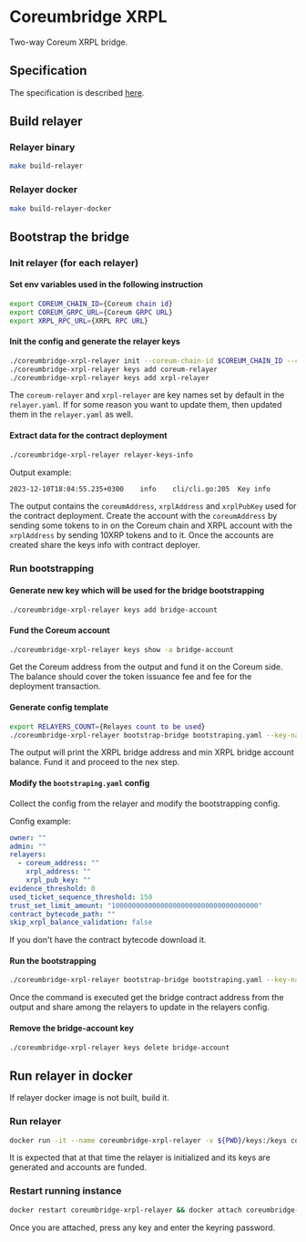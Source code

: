 # Coreumbridge XRPL

Two-way Coreum XRPL bridge.

## Specification

The specification is described [here](spec/spec.md).

## Build relayer

### Relayer binary

```bash 
make build-relayer
```

### Relayer docker

```bash 
make build-relayer-docker
```

## Bootstrap the bridge

### Init relayer (for each relayer)

#### Set env variables used in the following instruction

```bash
export COREUM_CHAIN_ID={Coreum chain id}
export COREUM_GRPC_URL={Coreum GRPC URL}
export XRPL_RPC_URL={XRPL RPC URL}
```

#### Init the config and generate the relayer keys

```bash
./coreumbridge-xrpl-relayer init --coreum-chain-id $COREUM_CHAIN_ID --coreum-grpc-url $COREUM_GRPC_URL  --xrpl-rpc-url $XRPL_RPC_URL
./coreumbridge-xrpl-relayer keys add coreum-relayer
./coreumbridge-xrpl-relayer keys add xrpl-relayer
```

The `coreum-relayer` and `xrpl-relayer` are key names set by default in the `relayer.yaml`. If for some reason you want
to update them, then updated them in the `relayer.yaml` as well.

#### Extract data for the contract deployment

```bash
./coreumbridge-xrpl-relayer relayer-keys-info
```

Output example:

```bash
2023-12-10T18:04:55.235+0300    info    cli/cli.go:205  Key info        {"coreumAddress": "core1dukhz42p4qxkrtxg8ap7nj6wn3f2lqjqwf8gny", "xrplAddress": "r3YU6MLbmnxnLwCrRQYBAbaXmBR1RgK5mu", "xrplPubKey": "02ED720F8BF89D333CF7C4EAC763DA6EB7051895924DEB33AD34E87A624FE6B8F0"}
```

The output contains the `coreumAddress`, `xrplAddress` and `xrplPubKey` used for the contract deployment.
Create the account with the `coreumAddress` by sending some tokens to in on the Coreum chain and XRPL account with the
`xrplAddress` by sending 10XRP tokens and to it. Once the accounts are created share the keys info with contract
deployer.

### Run bootstrapping

#### Generate new key which will be used for the bridge bootstrapping

```bash
./coreumbridge-xrpl-relayer keys add bridge-account
```

#### Fund the Coreum account

```bash
./coreumbridge-xrpl-relayer keys show -a bridge-account
```

Get the Coreum address from the output and fund it on the Coreum side.
The balance should cover the token issuance fee and fee for the deployment transaction.

#### Generate config template

```bash
export RELAYERS_COUNT={Relayes count to be used}
./coreumbridge-xrpl-relayer bootstrap-bridge bootstraping.yaml --key-name bridge-account --init-only --relayers-count $RELAYERS_COUNT
```

The output will print the XRPL bridge address and min XRPL bridge account balance. Fund it and proceed to the nex step.

#### Modify the `bootstraping.yaml` config

Collect the config from the relayer and modify the bootstrapping config.

Config example:

```yaml
owner: ""
admin: ""
relayers:
  - coreum_address: ""
    xrpl_address: ""
    xrpl_pub_key: ""
evidence_threshold: 0
used_ticket_sequence_threshold: 150
trust_set_limit_amount: "100000000000000000000000000000000000"
contract_bytecode_path: ""
skip_xrpl_balance_validation: false
```

If you don't have the contract bytecode download it.

#### Run the bootstrapping

```bash
./coreumbridge-xrpl-relayer bootstrap-bridge bootstraping.yaml --key-name bridge-account
```

Once the command is executed get the bridge contract address from the output and share among the relayers to update in 
the relayers config.

#### Remove the bridge-account key

```bash
./coreumbridge-xrpl-relayer keys delete bridge-account
```

## Run relayer in docker

If relayer docker image is not built, build it.

### Run relayer

```bash
docker run -it --name coreumbridge-xrpl-relayer -v ${PWD}/keys:/keys coreumbridge-xrpl-relayer:local start --keyring-dir /keys
```

It is expected that at that time the relayer is initialized and its keys are generated and accounts are funded.

### Restart running instance

```bash
docker restart coreumbridge-xrpl-relayer && docker attach coreumbridge-xrpl-relayer
```

Once you are attached, press any key and enter the keyring password.
